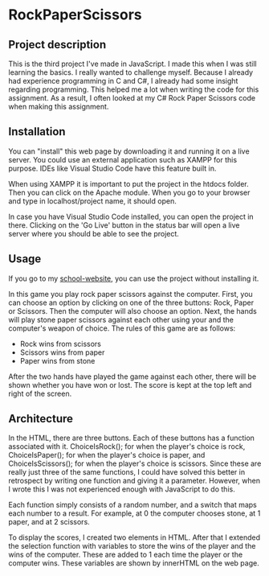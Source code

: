 # RockPaperScissors

## Project description
This is the third project I've made in JavaScript. I made this when I was still learning the basics. I really wanted to challenge myself. Because I already had experience programming in C and C#, I already had some insight regarding programming. This helped me a lot when writing the code for this assignment. As a result, I often looked at my C# Rock Paper Scissors code when making this assignment.

## Installation
You can "install" this web page by downloading it and running it on a live server. You could use an external application such as XAMPP for this purpose. IDEs like Visual Studio Code have this feature built in.

When using XAMPP it is important to put the project in the htdocs folder. Then you can click on the Apache module. When you go to your browser and type in localhost/project name, it should open.

In case you have Visual Studio Code installed, you can open the project in there. Clicking on the 'Go Live' button in the status bar will open a live server where you should be able to see the project.

## Usage
If you go to my [school-website](https://i481695.hera.fhict.nl/projects/development%20projects/webpagina's/RockPaperScissors/index.php), you can use the project without installing it.

In this game you play rock paper scissors against the computer. First, you can choose an option by clicking on one of the three buttons: Rock, Paper or Scissors. Then the computer will also choose an option. Next, the hands will play stone paper scissors against each other using your and the computer's weapon of choice. The rules of this game are as follows:
- Rock wins from scissors
- Scissors wins from paper
- Paper wins from stone

After the two hands have played the game against each other, there will be shown whether you have won or lost. The score is kept at the top left and right of the screen.

## Architecture
In the HTML, there are three buttons. Each of these buttons has a function associated with it. ChoiceIsRock(); for when the player's choice is rock, ChoiceIsPaper(); for when the player's choice is paper, and ChoiceIsScissors(); for when the player's choice is scissors. Since these are really just three of the same functions, I could have solved this better in retrospect by writing one function and giving it a parameter. However, when I wrote this I was not experienced enough with JavaScript to do this. 

Each function simply consists of a random number, and a switch that maps each number to a result. For example, at 0 the computer chooses stone, at 1 paper, and at 2 scissors. 

To display the scores, I created two elements in HTML. After that I extended the selection function with variables to store the wins of the player and the wins of the computer. These are added to 1 each time the player or the computer wins. These variables are shown by innerHTML on the web page. 
